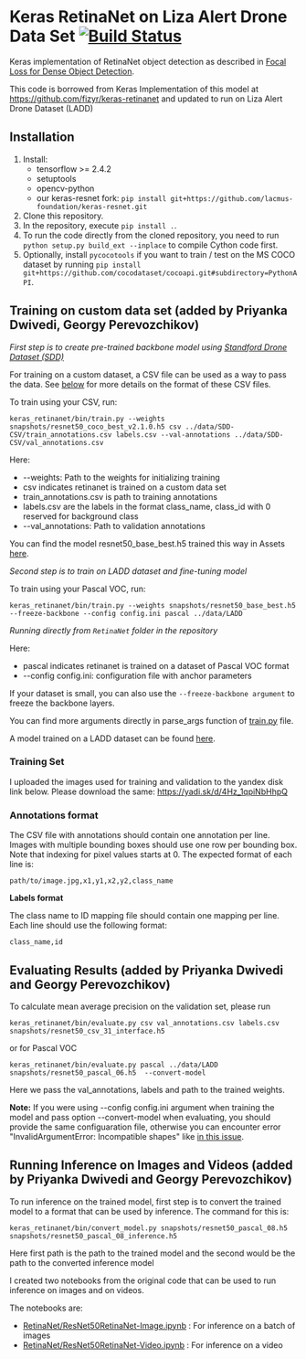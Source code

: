 # Keras RetinaNet on Liza Alert Drone Data Set [![Build Status](https://travis-ci.org/fizyr/keras-retinanet.svg?branch=master)](https://travis-ci.org/fizyr/keras-retinanet)

Keras implementation of RetinaNet object detection as described in [Focal Loss for Dense Object Detection](https://arxiv.org/abs/1708.02002).

This code is borrowed from Keras Implementation of this model at https://github.com/fizyr/keras-retinanet and updated to run on Liza Alert Drone Dataset (LADD)

## Installation
1. Install:
   - tensorflow >= 2.4.2
   - setuptools
   - opencv-python
   - our keras-resnet fork: `pip install git+https://github.com/lacmus-foundation/keras-resnet.git`
2. Clone this repository.
3. In the repository, execute `pip install .`.
4. To run the code directly from the cloned repository, you need to run `python setup.py build_ext --inplace` to compile Cython code first.
5. Optionally, install `pycocotools` if you want to train / test on the MS COCO dataset by running `pip install git+https://github.com/cocodataset/cocoapi.git#subdirectory=PythonAPI`.


## Training on custom data set (added by Priyanka Dwivedi, Georgy Perevozchikov)

*First step is to create pre-trained backbone model using [Standford Drone Dataset (SDD)](http://cvgl.stanford.edu/projects/uav_data)*


For training on a custom dataset, a CSV file can be used as a way to pass the data.
See [below](train-usage.md#annotations-format) for more details on the format of these CSV files.


To train using your CSV, run:

```
keras_retinanet/bin/train.py --weights snapshots/resnet50_coco_best_v2.1.0.h5 csv ../data/SDD-CSV/train_annotations.csv labels.csv --val-annotations ../data/SDD-CSV/val_annotations.csv
```
Here: 
* --weights: Path to the weights for initializing training
* csv indicates retinanet is trained on a custom data set
* train_annotations.csv is path to training annotations
* labels.csv are the labels in the format class_name, class_id with 0 reserved for background class
* --val_annotations: Path to validation annotations 

You can find the model resnet50_base_best.h5 trained this way in Assets [here](https://github.com/lizaalert/lacmus/releases/tag/0.1.0).

*Second step is to train on LADD dataset and fine-tuning model*

To train using your Pascal VOC, run:
```
keras_retinanet/bin/train.py --weights snapshots/resnet50_base_best.h5 --freeze-backbone --config config.ini pascal ../data/LADD
```

*Running directly from `RetinaNet` folder in the repository*

Here: 
* pascal indicates retinanet is trained on a dataset of Pascal VOC format 
* --config config.ini: configuration file with anchor parameters

If your dataset is small, you can also use the `--freeze-backbone argument` to freeze the backbone layers.

You can find more arguments directly in parse_args function of [train.py](../keras_retinanet/bin/train.py) file.

A model trained on a LADD dataset can be found [here](https://github.com/lizaalert/lacmus/releases/tag/0.1.1).

### Training Set
I uploaded the images used for training and validation to the yandex disk link below. Please download the same:
<https://yadi.sk/d/4Hz_1qpiNbHhpQ>

### Annotations format
The CSV file with annotations should contain one annotation per line.
Images with multiple bounding boxes should use one row per bounding box.
Note that indexing for pixel values starts at 0.
The expected format of each line is:
```
path/to/image.jpg,x1,y1,x2,y2,class_name
```

**Labels format**

The class name to ID mapping file should contain one mapping per line.
Each line should use the following format:
```
class_name,id
```

## Evaluating Results (added by Priyanka Dwivedi and Georgy Perevozchikov)

To calculate mean average precision on the validation set, please run

```
keras_retinanet/bin/evaluate.py csv val_annotations.csv labels.csv snapshots/resnet50_csv_31_interface.h5
```

or for Pascal VOC

```
keras_retinanet/bin/evaluate.py pascal ../data/LADD snapshots/resnet50_pascal_06.h5  --convert-model
```

Here we pass the val_annotations, labels and path to the trained weights.

**Note:** If you were using --config config.ini argument when training the model and pass option --convert-model when evaluating, you should provide the same configuaration file, otherwise you can encounter error "InvalidArgumentError: 
Incompatible shapes" like [in this issue](https://github.com/priya-dwivedi/aerial_pedestrian_detection/issues/3).  


## Running Inference on Images and Videos (added by Priyanka Dwivedi and Georgy Perevozchikov)

To run inference on the trained model, first step is to convert the trained model to a format that can be used by inference. The command for this is:

```
keras_retinanet/bin/convert_model.py snapshots/resnet50_pascal_08.h5 snapshots/resnet50_pascal_08_inference.h5 
```

Here first path is the path to the trained model and the second would be the path to the converted inference model

I created two notebooks from the original code that can be used to run inference on images and on videos.

The notebooks are:
* [RetinaNet/ResNet50RetinaNet-Image.ipynb](../ResNet50RetinaNet-Image.ipynb) : For inference on a batch of images
* [RetinaNet/ResNet50RetinaNet-Video.ipynb](../ResNet50RetinaNet-Video.ipynb) : For inference on a video

